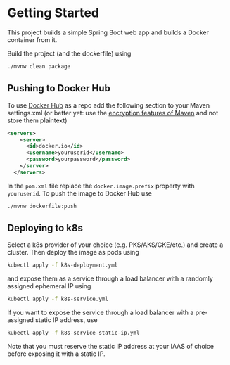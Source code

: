 # Getting Started
This project builds a simple Spring Boot web app and builds a Docker container from it.

Build the project (and the dockerfile) using

```bash
./mvnw clean package
```

## Pushing to Docker Hub

To use [Docker Hub](https://hub.docker.com) as a repo add the following section to your Maven settings.xml (or better yet: use the [encryption features of Maven](https://maven.apache.org/guides/mini/guide-encryption.html) and not store them plaintext)

```xml
<servers>
    <server>
      <id>docker.io</id>
      <username>youruserid</username>
      <password>yourpassword</password>
    </server>
  </servers>
```

In the `pom.xml` file replace the `docker.image.prefix` property with `youruserid`. To push the image to Docker Hub use
```bash
./mvnw dockerfile:push
``` 

## Deploying to k8s

Select a k8s provider of your choice (e.g. PKS/AKS/GKE/etc.) and create a cluster. Then deploy the image as pods using

```bash
kubectl apply -f k8s-deployment.yml
```

and expose them as a service through a load balancer with a randomly assigned ephemeral IP using

```bash
kubectl apply -f k8s-service.yml
```

If you want to expose the service through a load balancer with a pre-assigned static IP address, use

```bash
kubectl apply -f k8s-service-static-ip.yml
```

Note that you must reserve the static IP address at your IAAS of choice before exposing it with a static IP.